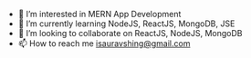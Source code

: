 
- 👀 I’m interested in MERN App Development
- 🌱 I’m currently learning NodeJS, ReactJS, MongoDB, JSE
- 💞️ I’m looking to collaborate on ReactJS, NodeJS, MongoDB
- 📫 How to reach me isauravshing@gmail.com

<!---
Souraevshing/Souraevshing is a ✨ special ✨ repository because its `README.md` (this file) appears on your GitHub profile.
You can click the Preview link to take a look at your changes.
--->
